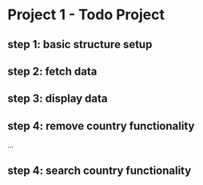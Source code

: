 # Project 1 - Todo Project
## step 1: basic structure setup
## step 2: fetch data
## step 3: display data
## step 4: remove country functionality

...
## step 4: search country functionality